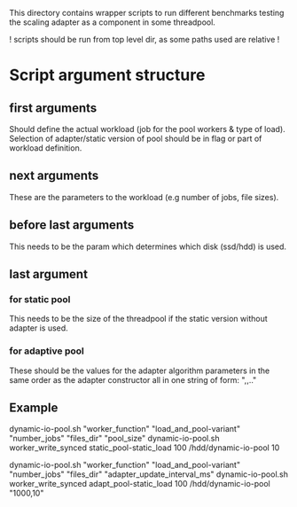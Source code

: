 This directory contains wrapper scripts to run different benchmarks
testing the scaling adapter as a component in some threadpool.

! scripts should be run from top level dir, as some paths used are relative !

# Script argument structure

## first arguments
Should define the actual workload (job for the pool workers & type of load).
Selection of adapter/static version of pool should be in flag or part of workload definition.

## next arguments
These are the parameters to the workload (e.g number of jobs, file sizes).

## before last arguments
This needs to be the param which determines which disk (ssd/hdd) is used.

## last argument
### for static pool
This needs to be the size of the threadpool if the static version without adapter is used.
### for adaptive pool
These should be the values for the adapter algorithm parameters in the same order as the adapter constructor
all in one string of form: "<arg1>,<arg2>,..<argn>"

## Example
dynamic-io-pool.sh "worker_function" "load_and_pool-variant" "number_jobs" "files_dir" "pool_size"
dynamic-io-pool.sh worker_write_synced static_pool-static_load 100 /hdd/dynamic-io-pool 10

dynamic-io-pool.sh "worker_function" "load_and_pool-variant" "number_jobs" "files_dir" "adapter_update_interval_ms"
dynamic-io-pool.sh worker_write_synced adapt_pool-static_load 100 /hdd/dynamic-io-pool "1000,10"

